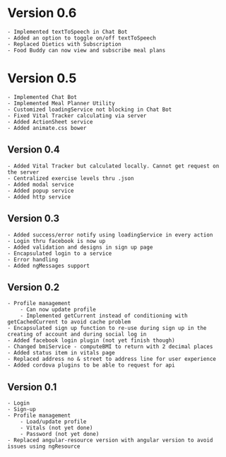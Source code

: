 # Version 0.6
    - Implemented textToSpeech in Chat Bot
    - Added an option to toggle on/off textToSpeech
    - Replaced Dietics with Subscription
    - Food Buddy can now view and subscribe meal plans

# Version 0.5
    - Implemented Chat Bot
    - Implemented Meal Planner Utility
    - Customized loadingService not blocking in Chat Bot
    - Fixed Vital Tracker calculating via server
    - Added ActionSheet service
    - Added animate.css bower 


## Version 0.4
    - Added Vital Tracker but calculated locally. Cannot get request on the server
    - Centralized exercise levels thru .json
    - Added modal service
    - Added popup service
    - Added http service

## Version 0.3
    - Added success/error notify using loadingService in every action
    - Login thru facebook is now up
    - Added validation and designs in sign up page
    - Encapsulated login to a service
    - Error handling 
    - Added ngMessages support

## Version 0.2
    - Profile management
        - Can now update profile
        - Implemented getCurrent instead of conditioning with getCachedCurrent to avoid cache problem
    - Encapsulated sign up function to re-use during sign up in the creating of account and during social log in
    - Added facebook login plugin (not yet finish though)
    - Changed bmiService - computeBMI to return with 2 decimal places
    - Added status item in vitals page
    - Replaced address no & street to address line for user experience
    - Added cordova plugins to be able to request for api

## Version 0.1

    - Login
    - Sign-up
    - Profile management
        - Load/update profile 
        - Vitals (not yet done)
        - Password (not yet done)
    - Replaced angular-resource version with angular version to avoid issues using ngResource